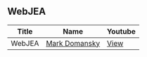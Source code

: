 ## WebJEA

Title                                                                   | Name                                                 | Youtube
----------------------------------------------------------------------- | ---------------------------------------------------- | --------------------------------------
WebJEA                       | [Mark Domansky](https://github.com/markdomansky) | [View](https://www.youtube.com/watch?v=eOUVwdC1Whs)